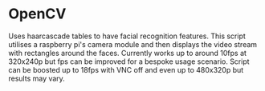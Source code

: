 # OpenCV
Uses haarcascade tables to have facial recognition features. This script utilises a raspberry pi's camera module and then displays the video stream with rectangles around the faces. Currently works up to around 10fps at 320x240p but fps can be improved for a bespoke usage scenario.
Script can be boosted up to 18fps with VNC off and even up to 480x320p but results may vary.
